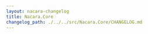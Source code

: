 ```yaml
---
layout: nacara-changelog
title: Nacara.Core
changelog_path: ./../../src/Nacara.Core/CHANGELOG.md
---
```

